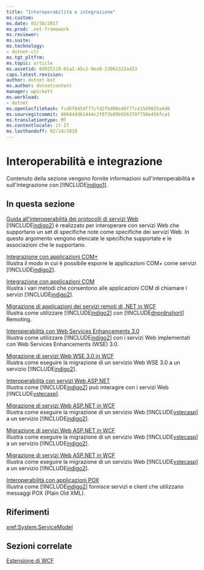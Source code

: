 ```yaml
---
title: "Interoperabilità e integrazione"
ms.custom: 
ms.date: 03/30/2017
ms.prod: .net-framework
ms.reviewer: 
ms.suite: 
ms.technology:
- dotnet-clr
ms.tgt_pltfrm: 
ms.topic: article
ms.assetid: 0d925119-01a1-45c2-9ea0-23061323ad33
caps.latest.revision: 
author: dotnet-bot
ms.author: dotnetcontent
manager: wpickett
ms.workload:
- dotnet
ms.openlocfilehash: fcd6f8454f77cfd2fbd80ed0f77ce1549025a4d6
ms.sourcegitcommit: 08684dd61444c2f072b89b926370f750e456fca1
ms.translationtype: MT
ms.contentlocale: it-IT
ms.lasthandoff: 02/14/2018
---
```

# <a name="interoperability-and-integration"></a>Interoperabilità e integrazione
Contenuto della sezione vengono fornite informazioni sull'interoperabilità e sull'integrazione con [!INCLUDE[indigo1](../../../../includes/indigo1-md.md)].  
  
## <a name="in-this-section"></a>In questa sezione  
 [Guida all'interoperabilità dei protocolli di servizi Web](../../../../docs/framework/wcf/feature-details/web-services-protocols-interoperability-guide.md)  
 [!INCLUDE[indigo2](../../../../includes/indigo2-md.md)] è realizzato per interoperare con servizi Web che supportano un set di specifiche note come specifiche dei servizi Web. In questo argomento vengono elencate le specifiche supportate e le associazioni che le supportano.  
  
 [Integrazione con applicazioni COM+](../../../../docs/framework/wcf/feature-details/integrating-with-com-plus-applications.md)  
 Illustra il modo in cui è possibile esporre le applicazioni COM+ come servizi [!INCLUDE[indigo2](../../../../includes/indigo2-md.md)].  
  
 [Integrazione con applicazioni COM](../../../../docs/framework/wcf/feature-details/integrating-with-com-applications.md)  
 Illustra i vari metodi che consentono alle applicazioni COM di chiamare i servizi [!INCLUDE[indigo2](../../../../includes/indigo2-md.md)].  
  
 [Migrazione di applicazioni dei servizi remoti di .NET in WCF](../../../../docs/framework/wcf/feature-details/migrating-net-remoting-applications-to-wcf.md)  
 Illustra come utilizzare [!INCLUDE[indigo2](../../../../includes/indigo2-md.md)] con [!INCLUDE[dnprdnshort](../../../../includes/dnprdnshort-md.md)] Remoting.  
  
 [Interoperabilità con Web Services Enhancements 3.0](../../../../docs/framework/wcf/feature-details/interoperability-with-web-services-enhancements-3-0.md)  
 Illustra come utilizzare [!INCLUDE[indigo2](../../../../includes/indigo2-md.md)] con i servizi Web implementati con Web Services Enhancements (WSE) 3.0.  
  
 [Migrazione di servizi Web WSE 3.0 in WCF](../../../../docs/framework/wcf/feature-details/migrating-wse-3-0-web-services-to-wcf.md)  
 Illustra come eseguire la migrazione di un servizio Web WSE 3.0 a un servizio [!INCLUDE[indigo2](../../../../includes/indigo2-md.md)].  
  
 [Interoperabilità con servizi Web ASP.NET](../../../../docs/framework/wcf/feature-details/interop-with-aspnet-web-services.md)  
 Illustra come [!INCLUDE[indigo2](../../../../includes/indigo2-md.md)] può interagire con i servizi Web [!INCLUDE[vstecasp](../../../../includes/vstecasp-md.md)].  
  
 [Migrazione di servizi Web ASP.NET in WCF](../../../../docs/framework/wcf/feature-details/migrating-aspnet-web-services-to-wcf.md)  
 Illustra come eseguire la migrazione di un servizio Web [!INCLUDE[vstecasp](../../../../includes/vstecasp-md.md)] a un servizio [!INCLUDE[indigo2](../../../../includes/indigo2-md.md)].  
  
 [Migrazione di servizi Web ASP.NET in WCF](../../../../docs/framework/wcf/feature-details/migrating-aspnet-web-services-to-wcf.md)  
 Illustra come eseguire la migrazione di un servizio Web [!INCLUDE[vstecasp](../../../../includes/vstecasp-md.md)] a un servizio [!INCLUDE[indigo2](../../../../includes/indigo2-md.md)].  
  
 [Migrazione di servizi Web ASP.NET in WCF](../../../../docs/framework/wcf/feature-details/migrating-aspnet-web-services-to-wcf.md)  
 Illustra come eseguire la migrazione di un servizio Web [!INCLUDE[vstecasp](../../../../includes/vstecasp-md.md)] a un servizio [!INCLUDE[indigo2](../../../../includes/indigo2-md.md)].  
  
 [Interoperabilità con applicazioni POX](../../../../docs/framework/wcf/feature-details/interoperability-with-pox-applications.md)  
 Illustra come [!INCLUDE[indigo2](../../../../includes/indigo2-md.md)] fornisce servizi e client che utilizzano messaggi POX (Plain Old XML).  
  
## <a name="reference"></a>Riferimenti  
 <xref:System.ServiceModel>  
  
## <a name="related-sections"></a>Sezioni correlate  
 [Estensione di WCF](../../../../docs/framework/wcf/extending/index.md)
